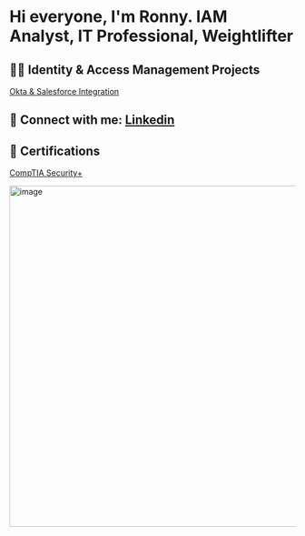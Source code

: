 <h1>Hi everyone, I'm Ronny. <a>IAM Analyst</a>,  <a>IT Professional</a>, <a>Weightlifter</a>



<h2>👨‍💻 Identity & Access Management Projects</h2>

<a href="https://github.com/IAM-RonnySoto/Okta-Salesforce-Integration-SAML">Okta & Salesforce Integration</a>

<h2>🤳 Connect with me: <a href="https://www.linkedin.com/in/ronny-soto/">Linkedin</a> </h2>


<h2>📖 Certifications</h2>

[CompTIA Security+](https://www.comptia.org/en-us/certifications/security/)

<img width="600" alt="image" src="https://github.com/user-attachments/assets/e04d3dd5-5430-407c-a716-ffff633d4c5c" />




